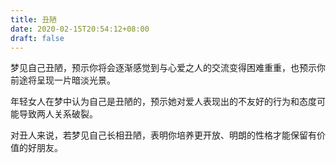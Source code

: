 ```yaml
---
title: 丑陋
date: 2020-02-15T20:54:12+08:00
draft: false
---
```


梦见自己丑陋，预示你将会逐渐感觉到与心爱之人的交流变得困难重重，也预示你前途将呈现一片暗淡光景。

年轻女人在梦中认为自己是丑陋的，预示她对爱人表现出的不友好的行为和态度可能导致两人关系破裂。

对丑人来说，若梦见自己长相丑陋，表明你培养更开放、明朗的性格才能保留有价值的好朋友。

